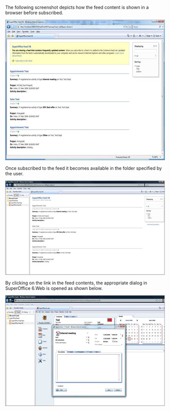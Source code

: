 <properties date="2016-05-11"
SortOrder="14"
/>

The following screenshot depicts how the feed content is shown in a browser before subscribed.

 <img src="../RSSFeedInVB_files/image002.jpg" width="608" height="443" /> 

 

Once subscribed to the feed it becomes available in the folder specified by the user.

 <img src="../RSSFeedInVB_files/image003.jpg" width="606" height="297" /> 



By clicking on the link in the feed contents, the appropriate dialog in SuperOffice 6.Web is opened as shown below.

 <img src="../RSSFeedInVB_files/image004.jpg" width="607" height="349" /> 

 
